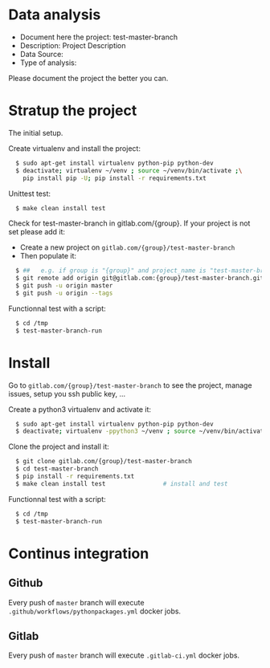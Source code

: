 # Data analysis
- Document here the project: test-master-branch
- Description: Project Description
- Data Source:
- Type of analysis:

Please document the project the better you can.

# Stratup the project

The initial setup.

Create virtualenv and install the project:
```bash
  $ sudo apt-get install virtualenv python-pip python-dev
  $ deactivate; virtualenv ~/venv ; source ~/venv/bin/activate ;\
    pip install pip -U; pip install -r requirements.txt
```

Unittest test:
```bash
  $ make clean install test
```

Check for test-master-branch in gitlab.com/{group}.
If your project is not set please add it:

- Create a new project on `gitlab.com/{group}/test-master-branch`
- Then populate it:

```bash
  $ ##   e.g. if group is "{group}" and project_name is "test-master-branch"
  $ git remote add origin git@gitlab.com:{group}/test-master-branch.git
  $ git push -u origin master
  $ git push -u origin --tags
```

Functionnal test with a script:
```bash
  $ cd /tmp
  $ test-master-branch-run
```
# Install
Go to `gitlab.com/{group}/test-master-branch` to see the project, manage issues,
setup you ssh public key, ...

Create a python3 virtualenv and activate it:
```bash
  $ sudo apt-get install virtualenv python-pip python-dev
  $ deactivate; virtualenv -ppython3 ~/venv ; source ~/venv/bin/activate
```

Clone the project and install it:
```bash
  $ git clone gitlab.com/{group}/test-master-branch
  $ cd test-master-branch
  $ pip install -r requirements.txt
  $ make clean install test                # install and test
```
Functionnal test with a script:
```bash
  $ cd /tmp
  $ test-master-branch-run
``` 

# Continus integration
## Github 
Every push of `master` branch will execute `.github/workflows/pythonpackages.yml` docker jobs.
## Gitlab
Every push of `master` branch will execute `.gitlab-ci.yml` docker jobs.
